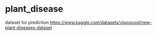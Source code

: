 # plant_disease
dataset for prediction https://www.kaggle.com/datasets/vipoooool/new-plant-diseases-dataset
